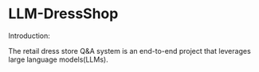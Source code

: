 # LLM-DressShop

Introduction:

 The retail dress store Q&A system is an end-to-end project that leverages large language models(LLMs).
